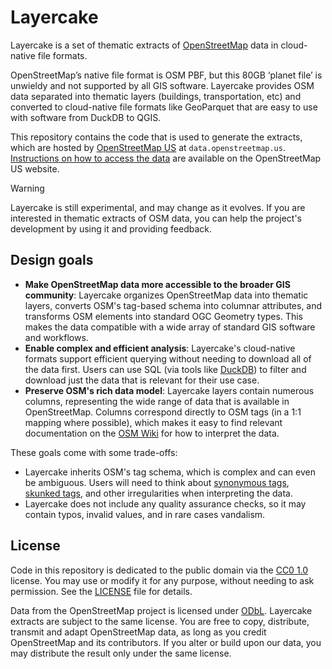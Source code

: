 # Layercake

Layercake is a set of thematic extracts of [OpenStreetMap](https://www.openstreetmap.org/about) data in cloud-native file formats.

OpenStreetMap’s native file format is OSM PBF, but this 80GB ‘planet file’ is unwieldy and not supported by all GIS software. Layercake provides OSM data separated into thematic layers (buildings, transportation, etc) and converted to cloud-native file formats like GeoParquet that are easy to use with software from DuckDB to QGIS.

This repository contains the code that is used to generate the extracts, which are hosted by [OpenStreetMap US](https://openstreetmap.us/) at `data.openstreetmap.us`. [Instructions on how to access the data](https://openstreetmap.us/our-work/layercake/) are available on the OpenStreetMap US website.

> [!WARNING]
> Layercake is still experimental, and may change as it evolves. If you are interested in thematic extracts of OSM data, you can help the project's development by using it and providing feedback.

## Design goals

- **Make OpenStreetMap data more accessible to the broader GIS community**: Layercake organizes OpenStreetMap data into thematic layers, converts OSM's tag-based schema into columnar attributes, and transforms OSM elements into standard OGC Geometry types. This makes the data compatible with a wide array of standard GIS software and workflows.
- **Enable complex and efficient analysis**: Layercake's cloud-native formats support efficient querying without needing to download all of the data first. Users can use SQL (via tools like [DuckDB](https://duckdb.org/)) to filter and download just the data that is relevant for their use case.
- **Preserve OSM's rich data model**: Layercake layers contain numerous columns, representing the wide range of data that is available in OpenStreetMap. Columns correspond directly to OSM tags (in a 1:1 mapping where possible), which makes it easy to find relevant documentation on the [OSM Wiki](https://osm.wiki) for how to interpret the data.

These goals come with some trade-offs:
- Layercake inherits OSM's tag schema, which is complex and can even be ambiguous. Users will need to think about [synonymous tags](https://wiki.openstreetmap.org/wiki/Synonymous_tags), [skunked tags](https://wiki.openstreetmap.org/wiki/Skunked_tag), and other irregularities when interpreting the data.
- Layercake does not include any quality assurance checks, so it may contain typos, invalid values, and in rare cases vandalism.

## License

Code in this repository is dedicated to the public domain via the [CC0 1.0](https://creativecommons.org/publicdomain/zero/1.0/) license. You may use or modify it for any purpose, without needing to ask permission. See the [LICENSE](./LICENSE) file for details.

Data from the OpenStreetMap project is licensed under [ODbL](https://opendatacommons.org/licenses/odbl/). Layercake extracts are subject to the same license. You are free to copy, distribute, transmit and adapt OpenStreetMap data, as long as you credit OpenStreetMap and its contributors. If you alter or build upon our data, you may distribute the result only under the same license.
